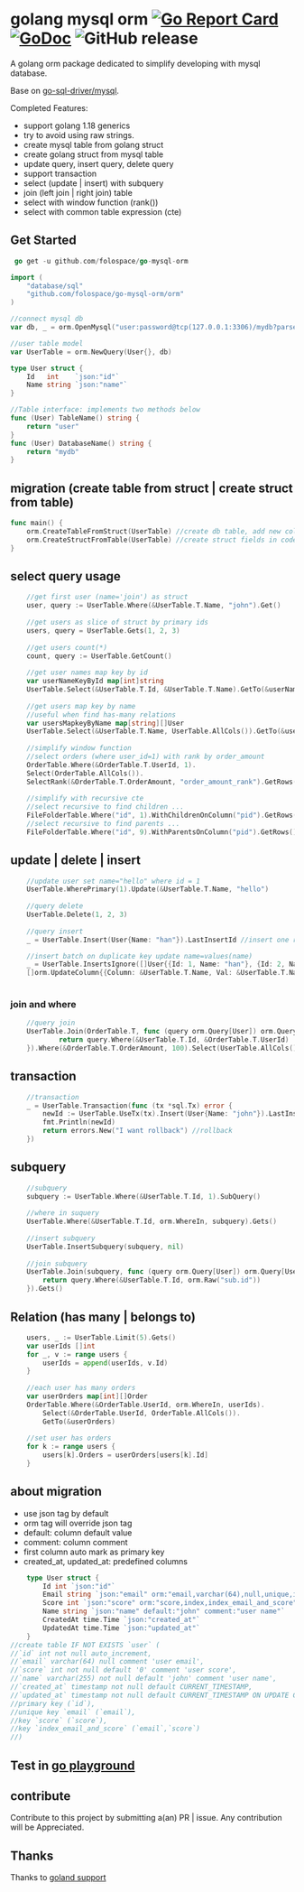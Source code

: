 # golang mysql orm [![Go Report Card](https://goreportcard.com/badge/github.com/beatlabs/harvester)](https://goreportcard.com/report/github.com/folospace/go-mysql-orm) [![GoDoc](https://godoc.org/github.com/folospace/go-mysql-orm?status.svg)](https://godoc.org/github.com/folospace/go-mysql-orm) ![GitHub release](https://img.shields.io/github/v/release/folospace/go-mysql-orm.svg)

A golang orm package dedicated to simplify developing with mysql database.

Base on [go-sql-driver/mysql](https://github.com/go-sql-driver/mysql).

Completed Features:
- support golang 1.18 generics
- try to avoid using raw strings.
- create mysql table from golang struct
- create golang struct from mysql table
- update query, insert query, delete query
- support transaction
- select (update | insert) with subquery
- join (left join | right join) table
- select with window function (rank())
- select with common table expression (cte)

## Get Started
```go
 go get -u github.com/folospace/go-mysql-orm
```
```go
import (
    "database/sql"
    "github.com/folospace/go-mysql-orm/orm"
)

//connect mysql db
var db, _ = orm.OpenMysql("user:password@tcp(127.0.0.1:3306)/mydb?parseTime=true&charset=utf8mb4&loc=Asia%2FShanghai")

//user table model
var UserTable = orm.NewQuery(User{}, db)

type User struct {
    Id   int    `json:"id"`
    Name string `json:"name"`
}

//Table interface: implements two methods below 
func (User) TableName() string {
    return "user"
}
func (User) DatabaseName() string {
    return "mydb"
}
```

## migration (create table from struct | create struct from table)

```go
func main() {
    orm.CreateTableFromStruct(UserTable) //create db table, add new columns if table already exist.
    orm.CreateStructFromTable(UserTable) //create struct fields in code
}        
```

## select query usage

```go
    //get first user (name='join') as struct
    user, query := UserTable.Where(&UserTable.T.Name, "john").Get()
    
    //get users as slice of struct by primary ids
    users, query = UserTable.Gets(1, 2, 3)
    
    //get users count(*)
    count, query := UserTable.GetCount()
    
    //get user names map key by id
    var userNameKeyById map[int]string
    UserTable.Select(&UserTable.T.Id, &UserTable.T.Name).GetTo(&userNameKeyById)
    
    //get users map key by name
    //useful when find has-many relations
    var usersMapkeyByName map[string][]User
    UserTable.Select(&UserTable.T.Name, UserTable.AllCols()).GetTo(&usersMapkeyByName)
    
    //simplify window function
    //select orders (where user_id=1) with rank by order_amount
    OrderTable.Where(&OrderTable.T.UserId, 1).
    Select(OrderTable.AllCols()).
    SelectRank(&OrderTable.T.OrderAmount, "order_amount_rank").GetRows()
    
    //simplify with recursive cte
    //select recursive to find children ...
    FileFolderTable.Where("id", 1).WithChildrenOnColumn("pid").GetRows()
    //select recursive to find parents ...
    FileFolderTable.Where("id", 9).WithParentsOnColumn("pid").GetRows()
```

## update | delete | insert

```go
    //update user set name="hello" where id = 1
    UserTable.WherePrimary(1).Update(&UserTable.T.Name, "hello")
    
    //query delete
    UserTable.Delete(1, 2, 3)
    
    //query insert
    _ = UserTable.Insert(User{Name: "han"}).LastInsertId //insert one row and get id

    //insert batch on duplicate key update name=values(name)
    _ = UserTable.InsertsIgnore([]User{{Id: 1, Name: "han"}, {Id: 2, Name: "jen"}},
    []orm.UpdateColumn{{Column: &UserTable.T.Name, Val: &UserTable.T.Name}})
    
```

### join and where

```go
    //query join 
    UserTable.Join(OrderTable.T, func (query orm.Query[User]) orm.Query[User] {
            return query.Where(&UserTable.T.Id, &OrderTable.T.UserId)
    }).Where(&OrderTable.T.OrderAmount, 100).Select(UserTable.AllCols()).Gets()
```

## transaction

```go
    //transaction
    _ = UserTable.Transaction(func (tx *sql.Tx) error {
        newId := UserTable.UseTx(tx).Insert(User{Name: "john"}).LastInsertId //insert
        fmt.Println(newId)
        return errors.New("I want rollback") //rollback
    })
```

## subquery

```go
    //subquery
    subquery := UserTable.Where(&UserTable.T.Id, 1).SubQuery()
    
    //where in suquery
    UserTable.Where(&UserTable.T.Id, orm.WhereIn, subquery).Gets()
    
    //insert subquery
    UserTable.InsertSubquery(subquery, nil)
    
    //join subquery
    UserTable.Join(subquery, func (query orm.Query[User]) orm.Query[User] {
        return query.Where(&UserTable.T.Id, orm.Raw("sub.id"))
    }).Gets()
```

## Relation (has many | belongs to)

```go
    users, _ := UserTable.Limit(5).Gets()
    var userIds []int
    for _, v := range users {
        userIds = append(userIds, v.Id)
    }
    
    //each user has many orders
    var userOrders map[int][]Order
    OrderTable.Where(&OrderTable.UserId, orm.WhereIn, userIds).
        Select(&OrderTable.UserId, OrderTable.AllCols()).
        GetTo(&userOrders)
    
    //set user has orders
    for k := range users {
        users[k].Orders = userOrders[users[k].Id]
    }
```

## about migration

- use json tag by default
- orm tag will override json tag
- default: column default value
- comment: column comment
- first column auto mark as primary key
- created_at, updated_at: predefined columns

```go
    type User struct {
        Id int `json:"id"`
        Email string `json:"email" orm:"email,varchar(64),null,unique,index_email_and_score" comment:"user email"`
        Score int `json:"score" orm:"score,index,index_email_and_score" comment:"user score"`
        Name string `json:"name" default:"john" comment:"user name"`
        CreatedAt time.Time `json:"created_at"`
        UpdatedAt time.Time `json:"updated_at"`
    }
//create table IF NOT EXISTS `user` (
//`id` int not null auto_increment,
//`email` varchar(64) null comment 'user email',
//`score` int not null default '0' comment 'user score',
//`name` varchar(255) not null default 'john' comment 'user name',
//`created_at` timestamp not null default CURRENT_TIMESTAMP,
//`updated_at` timestamp not null default CURRENT_TIMESTAMP ON UPDATE CURRENT_TIMESTAMP,
//primary key (`id`),
//unique key `email` (`email`),
//key `score` (`score`),
//key `index_email_and_score` (`email`,`score`)
//) 
```

## Test in [go playground](https://go.dev/play/p/n10KoZ15EwW)

## contribute

Contribute to this project by submitting a(an) PR | issue. Any contribution will be Appreciated.

## Thanks

Thanks to [goland support](https://jb.gg/OpenSourceSupport)